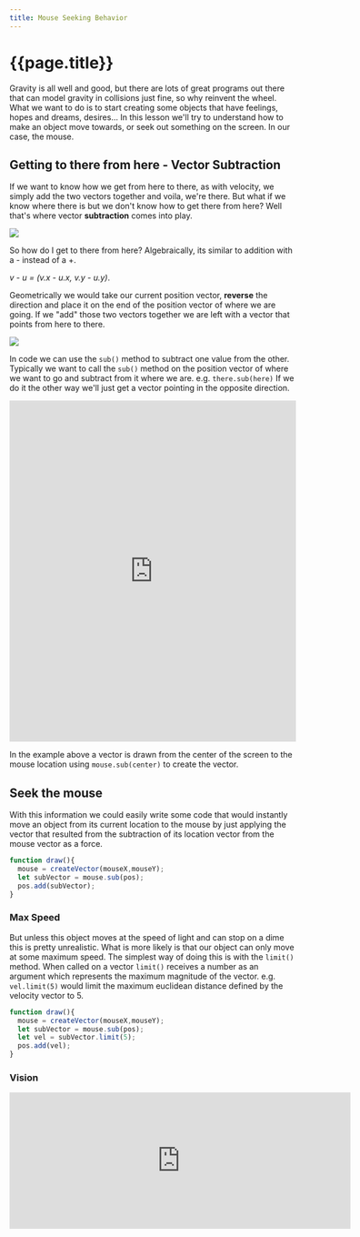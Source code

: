 ```yaml
---
title: Mouse Seeking Behavior
---
```


# {{page.title}}

Gravity is all well and good, but there are lots of great programs out there that can model gravity in collisions just fine, so why reinvent the wheel. What we want to do is to start creating some objects that have feelings, hopes and dreams, desires... In this lesson we'll try to understand how to make an object move towards, or seek out something on the screen. In our case, the mouse.

## Getting to there from here - Vector Subtraction

If we want to know how we get from here to there, as with velocity, we simply add the two vectors together and voila, we're there. But what if we know where there is but we don't know how to get there from here? Well that's where vector **subtraction** comes into play.

![]({{site.baseurl}}/img/vectors/subtraction-01.png)

So how do I get to there from here? Algebraically, its similar to addition with a - instead of a +. 

_v - u = (v.x - u.x, v.y - u.y)_.


Geometrically we would take our current position vector, **reverse** the direction and place it on the end of the position vector of where we are going. If we "add" those two vectors together we are left with a vector that points from here to there. 

![]({{site.baseurl}}/img/vectors/subtraction-02.png)

In code we can use the `sub()` method to subtract one value from the other. Typically we want to call the `sub()` method on the position vector of where we want to go and subtract from it where we are. e.g. `there.sub(here)` If we do it the other way we'll just get a vector pointing in the opposite direction. 

<iframe width="100%" height="600" frameborder="0" src="https://editor.p5js.org/mdarfler/sketches/JMMQtJrxb"></iframe>

In the example above a vector is drawn from the center of the screen to the mouse location using `mouse.sub(center)` to create the vector.


## Seek the mouse

With this information we could easily write some code that would instantly move an object from its current location to the mouse by just applying the vector that resulted from the subtraction of its location vector from the mouse vector as a force.

```javascript
function draw(){
  mouse = createVector(mouseX,mouseY);
  let subVector = mouse.sub(pos);
  pos.add(subVector);
}
```

### Max Speed

But unless this object moves at the speed of light and can stop on a dime this is pretty unrealistic. What is more likely is that our object can only move at some maximum speed. The simplest way of doing this is with the `limit()` method. When called on a vector `limit()` receives a number as an argument which represents the maximum magnitude of the vector. e.g. `vel.limit(5)` would limit the maximum euclidean distance defined by the velocity vector to 5.

```javascript
function draw(){
  mouse = createVector(mouseX,mouseY);
  let subVector = mouse.sub(pos);
  let vel = subVector.limit(5);
  pos.add(vel);
}
```

### Vision

<iframe width="600" height="240" frameborder="0" src="https://editor.p5js.org/mdarfler/embed/5LOkGTMYn"></iframe>
